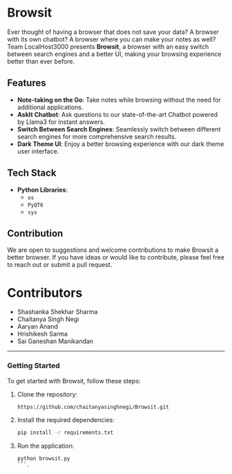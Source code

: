 # Browsit

Ever thought of having a browser that does not save your data? A browser with its own chatbot? A browser where you can make your notes as well? Team LocalHost3000 presents **Browsit**, a browser with an easy switch between search engines and a better UI, making your browsing experience better than ever before.

## Features

- **Note-taking on the Go**: Take notes while browsing without the need for additional applications.
- **AskIt Chatbot**: Ask questions to our state-of-the-art Chatbot powered by Llama3 for instant answers.
- **Switch Between Search Engines**: Seamlessly switch between different search engines for more comprehensive search results.
- **Dark Theme UI**: Enjoy a better browsing experience with our dark theme user interface.

## Tech Stack

- **Python Libraries**: 
  - `os`
  - `PyQT6`
  - `sys`

## Contribution

We are open to suggestions and welcome contributions to make Browsit a better browser. If you have ideas or would like to contribute, please feel free to reach out or submit a pull request.

# Contributors
- Shashanka Shekhar Sharma
- Chaitanya Singh Negi
- Aaryan Anand
- Hrishikesh Sarma
- Sai Ganeshan Manikandan

---

### Getting Started

To get started with Browsit, follow these steps:

1. Clone the repository:
   ```sh
   https://github.com/chaitanyasinghnegi/Browsit.git
   ```
2. Install the required dependencies:
   ```sh
   pip install -r requirements.txt
   ```
3. Run the application:
   ```sh
   python browsit.py
   ```.
